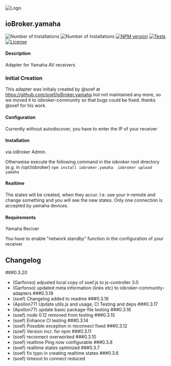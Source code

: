 ![Logo](admin/yamaha.png)
## ioBroker.yamaha

![Number of Installations](http://iobroker.live/badges/yamaha-installed.svg) ![Number of Installations](http://iobroker.live/badges/yamaha-stable.svg) [![NPM version](http://img.shields.io/npm/v/iobroker.yamaha.svg)](https://www.npmjs.com/package/iobroker.yamaha)
[![Tests](http://img.shields.io/travis/iobroker-community-adapters/ioBroker.yamaha/master.svg)](https://travis-ci.org/iobroker-community-adapters/ioBroker.yamaha)
[![License](https://img.shields.io/badge/license-MIT-blue.svg?style=flat)](https://github.com/iobroker-community-adapters/iobroker.yamaha/blob/master/LICENSE)

#### Description

Adapter for Yamaha AV receivers

### Initial Creation
This adapter was initialy created by @soef at https://github.com/soef/ioBroker.yamaha but not maintained any more, so we moved it to iobroker-community so that bugs could be fixed. thanks @soef for his work.

#### Configuration
Currently without autodiscover, you have to enter the IP of your receiver

#### Installation
via ioBroker Admin.

Otherweise execute the following command in the iobroker root directory (e.g. in /opt/iobroker)
``
npm install iobroker.yamaha 
iobroker upload yamaha
``

#### Realtime
The states will be created, when they accur. I.e. use your ir-remote and change something and you will see the new states. 
Only one connection is accepted by yamaha devices.

#### Requirements
Yamaha Reciver

You have to enable "network standby" function in the configuration of your receiver


## Changelog
###0.3.20
* (Garfonso) adjusted local copy of soef.js to js-controller 3.0
* (Garfonso) updated meta information (links etc) to iobroker-community-adapters
###0.3.19
* (soef) Changelog added to readme
###0.3.18
* (Apollon77) Update utils.js and usage, CI Testing and deps
###0.3.17
* (Apollon77) update basic package-file testing
###0.3.16
* (soef) node 0.12 removed from testing
###0.3.15
* (soef) Enhance CI testing
###0.3.14
* (soef) Possible exception in reconnect fixed
###0.3.12
* (soef) Version incr. for npm
###0.3.11
* (soef) reconnect overworked
###0.3.10
* (soef) realtime Ping now configurable
###0.3.8
* (soef) realtime states optimized
###0.3.7
* (soef) fix typo in creating realtime states
###0.3.6
* (soef) timeout to connect reduced

<!--
### License
The MIT License (MIT)

Copyright (c) 2015-2017 soef <soef@gmx.net>

Permission is hereby granted, free of charge, to any person obtaining a copy
of this software and associated documentation files (the "Software"), to deal
in the Software without restriction, including without limitation the rights
to use, copy, modify, merge, publish, distribute, sublicense, and/or sell
copies of the Software, and to permit persons to whom the Software is
furnished to do so, subject to the following conditions:

The above copyright notice and this permission notice shall be included in
all copies or substantial portions of the Software.

THE SOFTWARE IS PROVIDED "AS IS", WITHOUT WARRANTY OF ANY KIND, EXPRESS OR
IMPLIED, INCLUDING BUT NOT LIMITED TO THE WARRANTIES OF MERCHANTABILITY,
FITNESS FOR A PARTICULAR PURPOSE AND NONINFRINGEMENT. IN NO EVENT SHALL THE
AUTHORS OR COPYRIGHT HOLDERS BE LIABLE FOR ANY CLAIM, DAMAGES OR OTHER
LIABILITY, WHETHER IN AN ACTION OF CONTRACT, TORT OR OTHERWISE, ARISING FROM,
OUT OF OR IN CONNECTION WITH THE SOFTWARE OR THE USE OR OTHER DEALINGS IN
THE SOFTWARE.
-->
